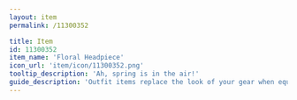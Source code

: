 ```yaml
---
layout: item
permalink: /11300352

title: Item
id: 11300352
item_name: 'Floral Headpiece'
icon_url: 'item/icon/11300352.png'
tooltip_description: 'Ah, spring is in the air!'
guide_description: 'Outfit items replace the look of your gear when equipped.'
---
```

